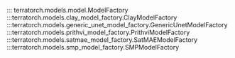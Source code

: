 ::: terratorch.models.model.ModelFactory
:::terratorch.models.clay_model_factory.ClayModelFactory
:::terratorch.models.generic_unet_model_factory.GenericUnetModelFactory
:::terratorch.models.prithvi_model_factory.PrithviModelFactory
:::terratorch.models.satmae_model_factory.SatMAEModelFactory
:::terratorch.models.smp_model_factory.SMPModelFactory


